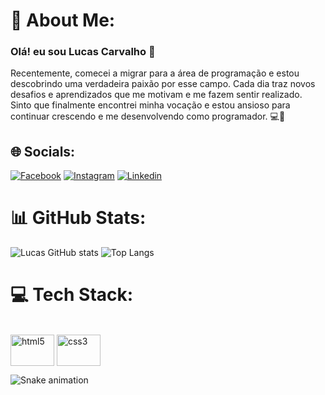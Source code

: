 # 💫 About Me:
### Olá! eu sou Lucas Carvalho 👋
Recentemente, comecei a migrar para a área de programação e estou descobrindo uma verdadeira paixão por esse campo. Cada dia traz novos desafios e aprendizados que me motivam e me fazem sentir realizado. Sinto que finalmente encontrei minha vocação e estou ansioso para continuar crescendo e me desenvolvendo como programador. 💻🚀

## 🌐 Socials:
[![Facebook](https://img.shields.io/badge/Facebook-1877F2?style=for-the-badge&logo=facebook&logoColor=white)](https://www.facebook.com/profile.php?id=100082559333065)
[![Instagram](https://img.shields.io/badge/Instagram-E4405F?style=for-the-badge&logo=instagram&logoColor=white)](https://www.instagram.com/ops_lucas015/)
[![Linkedin](https://img.shields.io/badge/LinkedIn-0077B5?style=for-the-badge&logo=linkedin&logoColor=white)](https://www.linkedin.com/in/lucas-mateus-8b6311190/)

# 📊 GitHub Stats:
![Lucas GitHub stats](https://github-readme-stats.vercel.app/api?username=LucasMRCarvalho&show_icons=true&theme=highcontrast)
![Top Langs](https://github-readme-stats.vercel.app/api/top-langs/?username=LucasMRCarvalho&layout=compact)
# 💻 Tech Stack:
<div style="display: inline_block"><br>
    <img align="center" alt="html5" height="50" width="70" src="https://icongr.am/devicon/html5-original.svg?size=128&color=currentColor" />
    <img align="center" alt="css3"  height="50" width="70" src="https://icongr.am/devicon/css3-original.svg?size=128&color=currentColor" />
</div>

![Snake animation](https://github.com/LucasMRCarvalho/LucasMRCarvalho/blob/output/github-contribution-grid-snake.svg)
